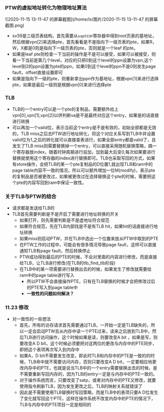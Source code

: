 ### PTW的虚拟地址转化为物理地址算法

![2020-11-15 13-11-47 的屏幕截图](/home/lx/图片/2020-11-15 13-11-47 的屏幕截图.png)

+ sv39是三级页表结构，首先需要从`sapt`csr寄存器中得到root页表的基地址，然后根据vpn[2]来选择pte，首先看看是不是指向下一级页表的pte，如果R，W，X都是0则是指向下一级页表的pte，否则就是一个leaf 的pte。
+ 如果是leaf pte则检查一下当前的操作是不是可以接受，如果可以被接受，则看一下当前是第几个level，对应的只把0到这个level的ppn设置为vpn,这个level到2的ppn设置为pte的ppn，如果0到这个level的ppn不是0则发生page fault，offset直接设置即可
+ 如果是指向下一级的pte，则重新拿出ppn作为基地址，根据vpn[1]来进行选择pte，如果是最后一级则是根据vpn[0]来进行选择pte

### TLB

+ TLB的一个entry可以是一个pte的复制品，需要额外给上vpn[0],vpn[1],vpn[2]以供判断va是不是最终对应这个entry，如果是的话直接进行转换
+ 可以再加一个valid位，表示当前这个entry是不是有效的，初始全部都是无效的，TLB miss之后去PTW进行地址转化，将这个对应关系写到TLB中并设置valid位为1,之后的转化就可以直接查表进行，如果全部entry都是valid了，且发生了TLB miss则需要替换掉一个entry，可以直接采用随机替换策略，搞一个寄存器放index，随着时钟周期进行自加，加到最大后变0,每次如果要进行替换就使用这个寄存器的index进行替换即可。TLB也采取写回的方式，如果有store操作，会把TLB的某一个pte复制品的D位置1,就出现TLB和ram中的page table内容不一致的情况，所以可以额外增加一位M(modify)，表示pte的复制品是否被更改过，如果被更改过在选择替换这个pte的时候，需要把这个pte的内容写回到ram中保证一致性。



### 关于TLB与PTW的结合

+ 请求都是发送给TLB的
+ TLB首先需要判断是不是开启了需要进行地址转换的开关
  + 如果打开，则先需要判断是不是虚地址符合规范
  + 如果符合规范，先在TLB内部找是不是有TLB hit，如果hit的话直接进行地址转换
  + 如果miss则启动PTW，并在TLB中选出一个位置来放从PTW中取到的PTE
  + 在PTW工作的过程中，可能会有很多情况导致page fault，这样可以直接通知TLB有page fault，然后转换停止
  + PTW成功得到最后的PTE的时候，不会对里面的内容进行修改，而是直接给TLB，让TLB进行修改(在TLB的tlb_find_tlb阶段)
  + 在TLB中的某一项需要进行替换出去的时候，如果发生了修改就需要给ram中的page table进行写入
    + 所以PTW不会直接操作PTE，只有在TLB替换的时候才会把修改过后的PTE写入到page table中
    + **一致性的问题如何解决？**



### 11.23 修改

+ 对一致性的一些想法
  + 首先，所有的访存请求首先需要通过TLB，一开始一定是TLB缺失的，所以一定会启动PTW去从内存中读一个PTE过来，读来之后放到TLB中，然后TLB进行访问操作，这个时候如果是读，则要改变A bit ，如果是写，则要改变A D bit，这个时候必须要把对这两位的更改与内存中的PTE同步，即把这个表项再次写入到内存中
  + 如果A，D bit不需要发生改变，即此时TLB和内存中的PTE是一致的的时候，TLB命中就不需要访问内存，否则只要改变A D bit，一定要相应地更改内存中的PTE，也就是说当TLB中的一个entry需要替换出去的时候，是不需要重新写回内存的，因为TLB的entry一定是与内存中的PTE一致的。
  + 对于操作系统而言，只要改变了satp，或者对内存中的PTE又修改，就要使用指令刷新TLB，因为发生更改之后，TLB的映射关系就错误了
  + 因此是不需要使用TLB替换时写回策略，而是TLB中的表项只要A D位发生了变化就写回这个PTE，这样在操作系统不改变内存中的PTE的情况下，TLB与内存中的PTE项目一定是相同的